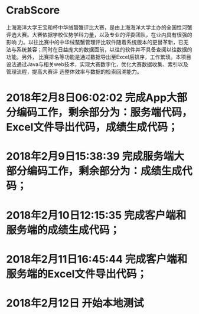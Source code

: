 # CrabScore
上海海洋大学王宝和杯中华绒螯蟹评比大赛，是由上海海洋大学主办的全国性河蟹评选大赛。大赛依据学校优势学科力量，以及专业的评委团队，在业内具有很强的影响
力。以往比赛中的中华绒螯蟹管理评比软件随着系统版本的更替革新，已无法与系统兼容；同时在日益庞大的数据面前，以往的软件并不具备查阅以往数据的功能。另外，
比赛排名等功能是通过数据导出至Excel后排序，工作繁琐。本项目设法通过Java与相关web技术，实现大赛数字化，优化大赛数据收集、索引以及管理流程，提高大赛评
选整体效率与数据的检索回溯能力。

# 2018年2月8日06:02:02 完成App大部分编码工作，剩余部分为：服务端代码，Excel文件导出代码，成绩生成代码；
# 2018年2月9日15:38:39 完成服务端大部分编码工作，剩余部分为：成绩生成代码；
# 2018年2月10日12:15:35 完成客户端和服务端的成绩生成代码；
# 2018年2月11日16:45:44 完成客户端和服务端的Excel文件导出代码；
# 2018年2月12日 开始本地测试
